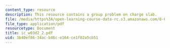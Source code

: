 ```yaml
---
content_type: resource
description: This resource contains a group problem on charge slab.
file: /media/https%3A/open-learning-course-data-rc.s3.amazonaws.com/8-02-physics-ii-electricity-and-magnetism-spring-2007/3b40ef8634acb46ce164ce1f02a5cb51_ic_w03d2_2.pdf
file_type: application/pdf
resourcetype: Document
title: ic_w03d2_2.pdf
uid: 3b40ef86-34ac-b46c-e164-ce1f02a5cb51
---
```

